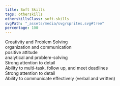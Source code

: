 ```yaml
---
title: Soft Skills
tags: otherskills
otherskillsClass: soft-skills
svgPath: "_assets/media/svg/sprites.svg#tree"
percentage: 100
---
```

Creativity and Problem Solving  <br>
organization and communication  <br>
positive attitude <br>
analytical and problem-solving <br>
Strong attention to detail <br>
Ability to multi-task, follow up, and meet deadlines <br>
Strong attention to detail <br>
Ability to communicate effectively (verbal and written)<br>

<!-- excerpt -->

